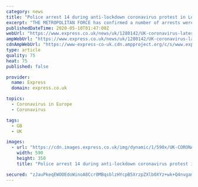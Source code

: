 ```yaml
---
category: news
title: "Police arrest 14 during anti-lockdown coronavirus protest in London"
excerpt: "THE METROPOLITAN FORCE has confirmed a number of arrests were made as protestors gather around London's Westminster Bridge to protest the coronavirus lockdown."
publishedDateTime: 2020-05-10T01:47:00Z
webUrl: "https://www.express.co.uk/news/uk/1280142/UK-coronavirus-latest-updates-Westminster-Bridge-arrests-made-police"
ampWebUrl: "https://www.express.co.uk/news/uk/1280142/UK-coronavirus-latest-updates-Westminster-Bridge-arrests-made-police/amp"
cdnAmpWebUrl: "https://www-express-co-uk.cdn.ampproject.org/c/s/www.express.co.uk/news/uk/1280142/UK-coronavirus-latest-updates-Westminster-Bridge-arrests-made-police/amp"
type: article
quality: 75
heat: 75
published: false

provider:
  name: Express
  domain: express.co.uk

topics:
  - Coronavirus in Europe
  - Coronavirus

tags:
  - GB
  - UK

images:
  - url: "https://cdn.images.express.co.uk/img/dynamic/1/590x/UK-CORONAVIRUS-LATEST-1280142.jpg?r=1589074911332"
    width: 590
    height: 350
    title: "Police arrest 14 during anti-lockdown coronavirus protest in London"

secured: "zJauPkeqEWOOEdoWinoA8Ccr0MBqsblzHYcpB5XrzpZXlbOXYz+wk+Q4nvgamqGE9t+KC/sDxxd9aX4alOnx3AValTEPcIYdffijflHs0e08ldYBm9I7BRPa0EC8mhbrpoMKrCB7wNAxqe90CpoF/a5gpF3+yEccRD0ELU6gchjkwD1F28jKhU65F8tadF8eyvT0cYi4WdM3RruURD3ZIEYGjT09ACSZ1071QSduYdIlGJMsJSaBP/SF+9a4tXvSKyJYWyVxmQB3LNpBT5kSxk70FgZMsXQso5Qlx/3MIaVVoQRHTKb+2SrZaUmFBvmf81QF76CRkv6SnrZ66lN99kr6xi0XX0ZHwzQBAJQSC1JS6X/xDtwhS3eUihsErqzPysb5pOc3eboemloP3tJMbc3ZmNQ6qSTLmecngFOONZ1yxbe5SrKHvUjhlcsaaqXwtQoCOQicu2ZcQ1DrC40coMFGJlM54stD8cnfWLCBsPI=;lunGzoIprDsfSmlBC+1vMw=="
---
```


